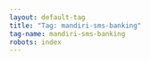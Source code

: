 ```yaml
---
layout: default-tag
title: "Tag: mandiri-sms-banking"
tag-name: mandiri-sms-banking
robots: index
---
```

